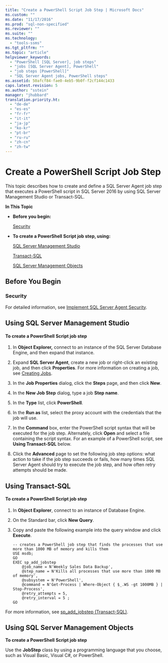 ```yaml
---
title: "Create a PowerShell Script Job Step | Microsoft Docs"
ms.custom: ""
ms.date: "11/17/2016"
ms.prod: "sql-non-specified"
ms.reviewer: ""
ms.suite: ""
ms.technology: 
  - "tools-ssms"
ms.tgt_pltfrm: ""
ms.topic: "article"
helpviewer_keywords: 
  - "PowerShell [SQL Server], job steps"
  - "jobs [SQL Server Agent], PowerShell"
  - "job steps [PowerShell]"
  - "SQL Server Agent jobs, PowerShell steps"
ms.assetid: 50afcf84-fae0-4eb5-9b0f-f2cf144c1433
caps.latest.revision: 5
ms.author: "sstein"
manager: "jhubbard"
translation.priority.ht: 
  - "de-de"
  - "es-es"
  - "fr-fr"
  - "it-it"
  - "ja-jp"
  - "ko-kr"
  - "pt-br"
  - "ru-ru"
  - "zh-cn"
  - "zh-tw"
---
```

# Create a PowerShell Script Job Step
This topic describes how to create and define a SQL Server Agent job step that executes a PowerShell script in SQL Server 2016 by using SQL Server Management Studio or Transact-SQL.  
  
**In This Topic**  
  
-   **Before you begin:**  
  
    [Security](#Security)  
  
-   **To create a PowerShell Script job step, using:**  
  
    [SQL Server Management Studio](#SSMS)  
  
    [Transact-SQL](#TSQL)  
  
    [SQL Server Management Objects](#SMO)  
  
## <a name="BeforeYouBegin"></a>Before You Begin  
  
### <a name="Security"></a>Security  
For detailed information, see [Implement SQL Server Agent Security](../ssms/implement-sql-server-agent-security.md).  
  
## <a name="SSMS"></a>Using SQL Server Management Studio  
  
#### To create a PowerShell Script job step  
  
1.  In **Object Explorer,** connect to an instance of the SQL Server Database Engine, and then expand that instance.  
  
2.  Expand **SQL Server Agent**, create a new job or right-click an existing job, and then click **Properties**. For more information on creating a job, see [Creating Jobs](../ssms/create-jobs.md).  
  
3.  In the **Job Properties** dialog, click the **Steps** page, and then click **New**.  
  
4.  In the **New Job Step** dialog, type a job **Step name**.  
  
5.  In the **Type** list, click **PowerShell**.  
  
6.  In the **Run as** list, select the proxy account with the credentials that the job will use.  
  
7.  In the **Command** box, enter the PowerShell script syntax that will be executed for the job step. Alternately, click **Open** and select a file containing the script syntax. For an example of a PowerShell script, see **Using Transact-SQL** below.  
  
8.  Click the **Advanced** page to set the following job step options: what action to take if the job step succeeds or fails, how many times SQL Server Agent should try to execute the job step, and how often retry attempts should be made.  
  
## <a name="TSQL"></a>Using Transact-SQL  
  
#### To create a PowerShell Script job step  
  
1.  In **Object Explorer**, connect to an instance of Database Engine.  
  
2.  On the Standard bar, click **New Query**.  
  
3.  Copy and paste the following example into the query window and click **Execute**.  
  
    ```  
    -- creates a PowerShell job step that finds the processes that use more than 1000 MB of memory and kills them  
    USE msdb;  
    GO  
    EXEC sp_add_jobstep  
        @job_name = N'Weekly Sales Data Backup',  
        @step_name = N'Kills all processes that use more than 1000 MB of memory',  
        @subsystem = N'PowerShell',  
        @command = N'Get-Process | Where-Object { $_.WS -gt 1000MB } | Stop-Process',   
        @retry_attempts = 5,  
        @retry_interval = 5 ;  
    GO  
    ```  
  
For more information, see [sp_add_jobstep (Transact-SQL)](http://msdn.microsoft.com/en-us/97900032-523d-49d6-9865-2734fba1c755).  
  
## <a name="SMO"></a>Using SQL Server Management Objects  
**To create a PowerShell Script job step**  
  
Use the **JobStep** class by using a programming language that you choose, such as Visual Basic, Visual C#, or PowerShell.  
  
